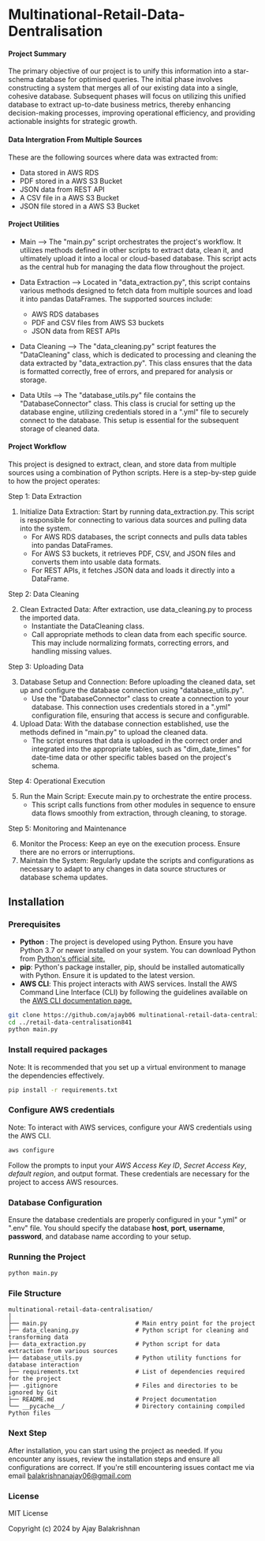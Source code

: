 # Multinational-Retail-Data-Dentralisation

#### Project Summary

The primary objective of our project is to unify this information into a star-schema database for optimised queries. The initial phase involves constructing a system that merges all of our existing data into a single, cohesive database. Subsequent phases will focus on utilizing this unified database to extract up-to-date business metrics, thereby enhancing decision-making processes, improving operational efficiency, and providing actionable insights for strategic growth.

#### Data Intergration From Multiple Sources
These are the following sources where data was extracted from:
- Data stored in AWS RDS
- PDF stored in a AWS S3 Bucket
- JSON data from REST API
- A CSV file in a AWS S3 Bucket
- JSON file stored in a AWS S3 Bucket

#### Project Utilities
- Main --> The "main.py" script orchestrates the project's workflow. It utilizes methods defined in other scripts to extract data, clean it, and ultimately upload it into a local or cloud-based database. This script acts as the central hub for managing the data flow throughout the project.
- Data Extraction --> Located in "data_extraction.py", this script contains various methods designed to fetch data from multiple sources and load it into pandas DataFrames. The supported sources include:

   * AWS RDS databases
   * PDF and CSV files from AWS S3 buckets
   * JSON data from REST APIs
- Data Cleaning --> The "data_cleaning.py" script features the "DataCleaning" class, which is dedicated to processing and cleaning the data extracted by "data_extraction.py". This class ensures that the data is formatted correctly, free of errors, and prepared for analysis or storage.
- Data Utils --> The "database_utils.py" file contains the "DatabaseConnector" class. This class is crucial for setting up the database engine, utilizing credentials stored in a ".yml" file to securely connect to the database. This setup is essential for the subsequent storage of cleaned data.

#### Project Workflow
This project is designed to extract, clean, and store data from multiple sources using a combination of Python scripts. Here is a step-by-step guide to how the project operates:

Step 1: Data Extraction

1. Initialize Data Extraction: Start by running data_extraction.py. This script is responsible for connecting to various data sources and pulling data into the system.
   * For AWS RDS databases, the script connects and pulls data tables into pandas DataFrames.
   * For AWS S3 buckets, it retrieves PDF, CSV, and JSON files and converts them into usable data formats.
   * For REST APIs, it fetches JSON data and loads it directly into a DataFrame.

Step 2: Data Cleaning

2. Clean Extracted Data: After extraction, use data_cleaning.py to process the imported data.
   * Instantiate the DataCleaning class.
   * Call appropriate methods to clean data from each specific source. This may include normalizing formats, correcting errors, and handling missing values.

Step 3: Uploading Data

3. Database Setup and Connection: Before uploading the cleaned data, set up and configure the database connection using "database_utils.py".
   * Use the "DatabaseConnector" class to create a connection to your database. This connection uses credentials stored in a ".yml" configuration file, ensuring that access is secure and configurable.
4. Upload Data: With the database connection established, use the methods defined in "main.py" to upload the cleaned data.
   * The script ensures that data is uploaded in the correct order and integrated into the appropriate tables, such as "dim_date_times" for date-time data or other specific tables based on the project's schema.

Step 4: Operational Execution

5. Run the Main Script: Execute main.py to orchestrate the entire process.
   * This script calls functions from other modules in sequence to ensure data flows smoothly from extraction, through cleaning, to storage.

Step 5: Monitoring and Maintenance

6. Monitor the Process: Keep an eye on the execution process. Ensure there are no errors or interruptions.
7. Maintain the System: Regularly update the scripts and configurations as necessary to adapt to any changes in data source structures or database schema updates.

## Installation
### Prerequisites
- **Python** : The project is developed using Python. Ensure you have Python 3.7 or newer installed on your system. You can download Python from [Python's official site.](https://www.python.org/downloads/)
- **pip**: Python's package installer, pip, should be installed automatically with Python. Ensure it is updated to the latest version.
- **AWS CLI**: This project interacts with AWS services. Install the AWS Command Line Interface (CLI) by following the guidelines available on the [AWS CLI documentation page.](https://aws.amazon.com/cli/)

```bash
git clone https://github.com/ajayb06 multinational-retail-data-centralisation841.git
cd ../retail-data-centralisation841
python main.py
```
### Install required packages
Note: It is recommended that you set up a virtual environment to manage the dependencies effectively.

```bash
pip install -r requirements.txt
```

### Configure AWS credentials
Note: To interact with AWS services, configure your AWS credentials using the AWS CLI.
```bash
aws configure
```
Follow the prompts to input your *AWS Access Key ID*, *Secret Access Key*, *default region*, and output format. These credentials are necessary for the project to access AWS resources.

### Database Configuration
Ensure the database credentials are properly configured in your ".yml" or ".env" file. You should specify the database **host**, **port**, **username**, **password**, and database name according to your setup.

### Running the Project
```bash
python main.py
```

### File Structure

```
multinational-retail-data-centralisation/
│
├── main.py                         # Main entry point for the project
├── data_cleaning.py                # Python script for cleaning and transforming data
├── data_extraction.py              # Python script for data extraction from various sources
├── database_utils.py               # Python utility functions for database interaction
├── requirements.txt                # List of dependencies required for the project
├── .gitignore                      # Files and directories to be ignored by Git
├── README.md                       # Project documentation
└── __pycache__/                    # Directory containing compiled Python files
```


### Next Step
After installation, you can start using the project as needed. If you encounter any issues, review the installation steps and ensure all configurations are correct. If you're still encountering issues contact me via email balakrishnanajay06@gmail.com

### License

MIT License

Copyright (c) 2024 by Ajay Balakrishnan
